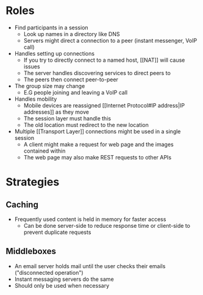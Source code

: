 # Roles
- Find participants in a session
	- Look up names in a directory like DNS
	- Servers might direct a connection to a peer (instant messenger, VoIP call)
- Handles setting up connections
	- If you try to directly connect to a named host, [[NAT]] will cause issues
	- The server handles discovering services to direct peers to
	- The peers then connect peer-to-peer
- The group size may change
	- E.G people joining and leaving a VoIP call
- Handles mobility
	- Mobile devices are reassigned [[Internet Protocol#IP address|IP addresses]] as they move
	- The session layer must handle this
	- The old location must redirect to the new location
- Multiple [[Transport Layer]] connections might be used in a single session
	- A client might make a request for web page and the images contained within
	- The web page may also make REST requests to other APIs

# Strategies
## Caching
- Frequently used content is held in memory for faster access
	- Can be done server-side to reduce response time or client-side to prevent duplicate requests

## Middleboxes
- An email server holds mail until the user checks their emails ("disconnected operation")
- Instant messaging servers do the same
- Should only be used when necessary
